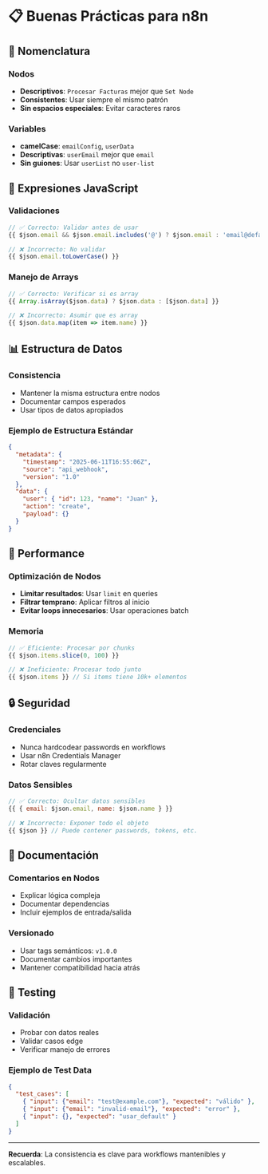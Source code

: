 # 📋 Buenas Prácticas para n8n

## 🎯 Nomenclatura

### Nodos
- **Descriptivos**: `Procesar Facturas` mejor que `Set Node`
- **Consistentes**: Usar siempre el mismo patrón
- **Sin espacios especiales**: Evitar caracteres raros

### Variables
- **camelCase**: `emailConfig`, `userData`
- **Descriptivas**: `userEmail` mejor que `email`
- **Sin guiones**: Usar `userList` no `user-list`

## 🔧 Expresiones JavaScript

### Validaciones
```javascript
// ✅ Correcto: Validar antes de usar
{{ $json.email && $json.email.includes('@') ? $json.email : 'email@default.com' }}

// ❌ Incorrecto: No validar
{{ $json.email.toLowerCase() }}
```

### Manejo de Arrays
```javascript
// ✅ Correcto: Verificar si es array
{{ Array.isArray($json.data) ? $json.data : [$json.data] }}

// ❌ Incorrecto: Asumir que es array
{{ $json.data.map(item => item.name) }}
```

## 📊 Estructura de Datos

### Consistencia
- Mantener la misma estructura entre nodos
- Documentar campos esperados
- Usar tipos de datos apropiados

### Ejemplo de Estructura Estándar
```json
{
  "metadata": {
    "timestamp": "2025-06-11T16:55:06Z",
    "source": "api_webhook",
    "version": "1.0"
  },
  "data": {
    "user": { "id": 123, "name": "Juan" },
    "action": "create",
    "payload": {}
  }
}
```

## 🚀 Performance

### Optimización de Nodos
- **Limitar resultados**: Usar `limit` en queries
- **Filtrar temprano**: Aplicar filtros al inicio
- **Evitar loops innecesarios**: Usar operaciones batch

### Memoria
```javascript
// ✅ Eficiente: Procesar por chunks
{{ $json.items.slice(0, 100) }}

// ❌ Ineficiente: Procesar todo junto
{{ $json.items }} // Si items tiene 10k+ elementos
```

## 🔒 Seguridad

### Credenciales
- Nunca hardcodear passwords en workflows
- Usar n8n Credentials Manager
- Rotar claves regularmente

### Datos Sensibles
```javascript
// ✅ Correcto: Ocultar datos sensibles
{{ { email: $json.email, name: $json.name } }}

// ❌ Incorrecto: Exponer todo el objeto
{{ $json }} // Puede contener passwords, tokens, etc.
```

## 📝 Documentación

### Comentarios en Nodos
- Explicar lógica compleja
- Documentar dependencias
- Incluir ejemplos de entrada/salida

### Versionado
- Usar tags semánticos: `v1.0.0`
- Documentar cambios importantes
- Mantener compatibilidad hacia atrás

## 🔄 Testing

### Validación
- Probar con datos reales
- Validar casos edge
- Verificar manejo de errores

### Ejemplo de Test Data
```json
{
  "test_cases": [
    { "input": {"email": "test@example.com"}, "expected": "válido" },
    { "input": {"email": "invalid-email"}, "expected": "error" },
    { "input": {}, "expected": "usar_default" }
  ]
}
```

---

**Recuerda**: La consistencia es clave para workflows mantenibles y escalables.
